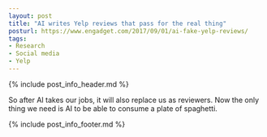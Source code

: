```yaml
---
layout: post
title: "AI writes Yelp reviews that pass for the real thing"
posturl: https://www.engadget.com/2017/09/01/ai-fake-yelp-reviews/
tags:
- Research
- Social media
- Yelp
---
```


{% include post_info_header.md %}

So after AI takes our jobs, it will also replace us as reviewers. Now the only thing we need is AI to be able to consume a plate of spaghetti. 

<!--more-->
{% include post_info_footer.md %}
